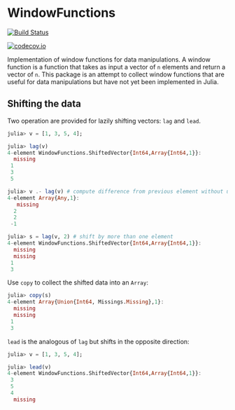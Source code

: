 # WindowFunctions

[![Build Status](https://travis-ci.org/piever/WindowFunctions.jl.svg?branch=master)](https://travis-ci.org/piever/WindowFunctions.jl)

[![codecov.io](http://codecov.io/github/piever/WindowFunctions.jl/coverage.svg?branch=master)](http://codecov.io/github/piever/WindowFunctions.jl?branch=master)

Implementation of window functions for data manipulations. A window function is a function that takes as input a vector of `n` elements and return a vector of `n`. This package is an attempt to collect window functions that are useful for data manipulations but have not yet been implemented in Julia.

## Shifting the data

Two operation are provided for lazily shifting vectors: `lag` and `lead`.

```julia
julia> v = [1, 3, 5, 4];

julia> lag(v)
4-element WindowFunctions.ShiftedVector{Int64,Array{Int64,1}}:
  missing
 1       
 3       
 5       

julia> v .- lag(v) # compute difference from previous element without unnecessary allocations
4-element Array{Any,1}:
   missing
  2       
  2       
 -1       

julia> s = lag(v, 2) # shift by more than one element
4-element WindowFunctions.ShiftedVector{Int64,Array{Int64,1}}:
  missing
  missing
 1       
 3 
```

Use `copy` to collect the shifted data into an `Array`:

```julia
julia> copy(s)
4-element Array{Union{Int64, Missings.Missing},1}:
  missing
  missing
 1       
 3 
```

`lead` is the analogous of `lag` but shifts in the opposite direction:

```julia
julia> v = [1, 3, 5, 4];

julia> lead(v)
4-element WindowFunctions.ShiftedVector{Int64,Array{Int64,1}}:
 3       
 5       
 4       
  missing
```